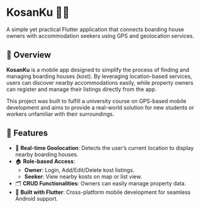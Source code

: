 # KosanKu 🏡📍

A simple yet practical Flutter application that connects boarding house owners with accommodation seekers using GPS and geolocation services.

## 🌟 Overview

**KosanKu** is a mobile app designed to simplify the process of finding and managing boarding houses (kost). By leveraging location-based services, users can discover nearby accommodations easily, while property owners can register and manage their listings directly from the app.

This project was built to fulfill a university course on GPS-based mobile development and aims to provide a real-world solution for new students or workers unfamiliar with their surroundings.

## 🔧 Features

- 📍 **Real-time Geolocation**: Detects the user’s current location to display nearby boarding houses.
- 🏠 **Role-based Access**:
  - **Owner**: Login, Add/Edit/Delete kost listings.
  - **Seeker**: View nearby kosts on map or list view.
- 🗂️ **CRUD Functionalities**: Owners can easily manage property data.
- 📱 **Built with Flutter**: Cross-platform mobile development for seamless Android support.


